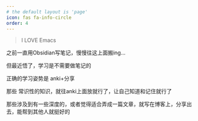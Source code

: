 ```yaml
---
# the default layout is 'page'
icon: fas fa-info-circle
order: 4
---
```


> I LOVE Emacs

之前一直用Obsidian写笔记，慢慢往这上面搬ing...

但最近悟了，学习是不需要做笔记的

正确的学习姿势是 anki+分享

那些 常识性的知识，就往anki上面放就行了，让自己知道和记住就行了

那些涉及到有一些深度的，或者觉得适合弄成一篇文章，就写在博客上，分享出去，能帮到其他人就挺好的
